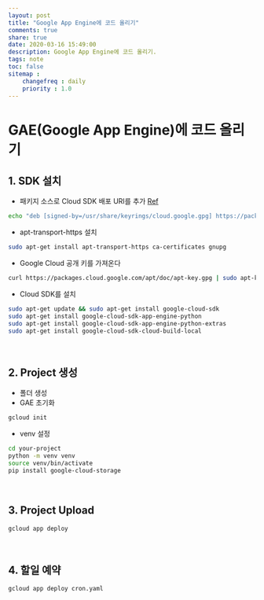 ```yaml
---
layout: post
title: "Google App Engine에 코드 올리기"
comments: true
share: true
date: 2020-03-16 15:49:00
description: Google App Engine에 코드 올리기.
tags: note
toc: false
sitemap :
    changefreq : daily
    priority : 1.0
---
```


# GAE(Google App Engine)에 코드 올리기

## 1. SDK 설치

- 패키지 소스로 Cloud SDK 배포 URI를 추가 [Ref](https://cloud.google.com/sdk/docs/downloads-apt-get?hl=ko)

```bash
echo "deb [signed-by=/usr/share/keyrings/cloud.google.gpg] https://packages.cloud.google.com/apt cloud-sdk main" | sudo tee -a /etc/apt/sources.list.d/google-cloud-sdk.list
```

  - apt-transport-https 설치

```bash
sudo apt-get install apt-transport-https ca-certificates gnupg
```

  - Google Cloud 공개 키를 가져온다

```bash
curl https://packages.cloud.google.com/apt/doc/apt-key.gpg | sudo apt-key --keyring /usr/share/keyrings/cloud.google.gpg add
```

  - Cloud SDK를 설치

```bash
sudo apt-get update && sudo apt-get install google-cloud-sdk
sudo apt-get install google-cloud-sdk-app-engine-python
sudo apt-get install google-cloud-sdk-app-engine-python-extras
sudo apt-get install google-cloud-sdk-cloud-build-local
```

<br>

## 2. Project 생성

- 폴더 생성
- GAE 초기화

```bash
gcloud init
```

- venv 설정

```bash
cd your-project
python -m venv venv
source venv/bin/activate
pip install google-cloud-storage
```

<br>

## 3. Project Upload

```bash
gcloud app deploy
```

<br>

## 4. 할일 예약

```bash
gcloud app deploy cron.yaml
```